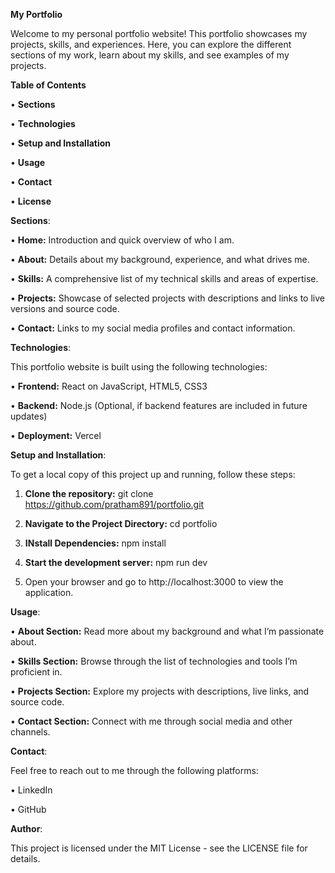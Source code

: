 **My Portfolio**

Welcome to my personal portfolio website! This portfolio showcases my projects, skills, and experiences. Here, you can explore the different sections of my work, learn about my skills, and see examples of my projects.

**Table of Contents**


•	**Sections**

•	**Technologies**

•	**Setup and Installation**

•	**Usage**

•	**Contact**

•	**License**




**Sections**:

•	**Home:** Introduction and quick overview of who I am.

•	**About:** Details about my background, experience, and what drives me.

•	**Skills:** A comprehensive list of my technical skills and areas of expertise.

•	**Projects:** Showcase of selected projects with descriptions and links to live versions and source code.

•	**Contact:** Links to my social media profiles and contact information.

**Technologies**:

This portfolio website is built using the following technologies:

•	**Frontend:** React on JavaScript, HTML5, CSS3

•	**Backend:** Node.js (Optional, if backend features are included in future updates)

•	**Deployment:** Vercel

**Setup and Installation**:

To get a local copy of this project up and running, follow these steps:

1.	**Clone the repository:**
git clone https://github.com/pratham891/portfolio.git

2.	**Navigate to the Project Directory:**
cd portfolio

3.	**INstall Dependencies:**
npm install

4.	**Start the development server:**
npm run dev

5.	Open your browser and go to http://localhost:3000 to view the application.

**Usage**:

•	**About Section:** Read more about my background and what I’m passionate about.

•	**Skills Section:** Browse through the list of technologies and tools I’m proficient in.

•	**Projects Section:** Explore my projects with descriptions, live links, and source code.

•	**Contact Section:** Connect with me through social media and other channels.

**Contact**:

Feel free to reach out to me through the following platforms:

•	LinkedIn

•	GitHub

**Author**:

This project is licensed under the MIT License - see the LICENSE file for details.

